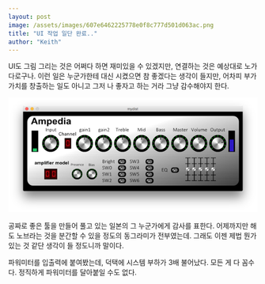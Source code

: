 ```yaml
---
layout: post
image: /assets/images/607e6462225778e0f8c777d501d063ac.png
title: "UI 작업 일단 완료.."
author: "Keith"
---
```



UI도 그림 그리는 것은 어쩌다 하면 재미있을 수 있겠지만, 연결하는 것은 예상대로 노가다로구나. 이런 일은 누군가한테 대신 시켰으면 참 좋겠다는 생각이 들지만, 어차피 부가가치를 창출하는 일도 아니고 그저 나 좋자고 하는 거라 그냥 감수해야지 한다.






![image](/assets/images/607e6462225778e0f8c777d501d063ac.png)




공짜로 좋은 툴을 만들어 풀고 있는 일본의 그 누군가에게 감사를 표한다. 어제까지만 해도 노브라는 것을 분간할 수 있을 정도의 동그라미가 전부였는데. 그래도 이젠 제법 뭔가 있는 것 같단 생각이 들 정도니까 말이다.




파워미터를 입출력에 붙여봤는데, 덕택에 시스템 부하가 3배 불어났다. 모든 게 다 꼼수다. 정직하게 파워미터를 달아붙일 수도 없다.









